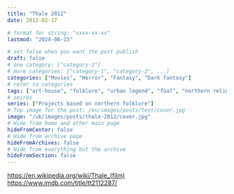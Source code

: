 ```yaml
---
title: "Thale 2012"
date: 2012-02-17

# format for string: "xxxx-xx-xx"
lastmod: "2024-06-15"

# set false when you want the post publish
draft: false
# one category: ["category-1"]
# more categories: ["category-1", "category-2", ...]
categories: ["Movies", "Horror", "Fantasy", "Dark fantasy"]
# refer to categories
tags: ["art-house", "folklore", "urban legend", "foaf", "northern religion"]
# seires
series: ["Projects based on northern folklore"]
# Top image for the post: /en/images/posts/test/cover.jpg
image: "/uk/images/posts/thale-2012/cover.jpg"
# Hide from home and other main page
hideFromCenter: false
# Hide from archive page
hideFromArchives: false
# Hide from everything but the archive
hideFromSection: false
---
```

https://en.wikipedia.org/wiki/Thale_(film)
https://www.imdb.com/title/tt2112287/
<!--more-->